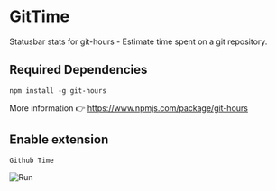 # GitTime
Statusbar stats for git-hours - Estimate time spent on a git repository.

## Required Dependencies 

```npm install -g git-hours```

More information 👉 https://www.npmjs.com/package/git-hours

## Enable extension
```Github Time```

![Run](/images/Run.png "Run")
